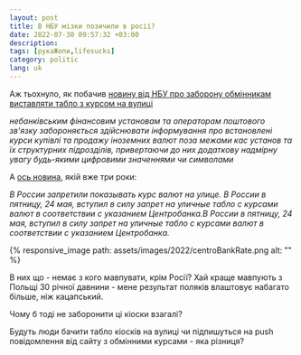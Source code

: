 ```yaml
---
layout: post
title: В НБУ мізки позичили в росії?
date: 2022-07-30 09:57:32 +03:00
description: 
tags: [рукаЖопи,lifesucks]
category: politic
lang: uk
---
```


Аж тьохнуло, як побачив [новину від НБУ про заборону обмінникам виставляти табло з курсом на вулиці](https://bank.gov.ua/ua/news/all/rozrobleno-poryadok-vidkrittya-ta-zakrittya-platijnih-rahunkiv-koristuvachiv)

_небанківським фінансовим установам та операторам поштового зв'язку забороняється здійснювати інформування про встановлені курси купівлі та продажу іноземних валют поза межами кас установ та їх структурних підрозділів, привертаючи до них додаткову надмірну увагу будь-якими цифровими значеннями чи символами_

А [ось новина](https://news.obozrevatel.com/economics/v-rossii-popali-pod-zapret-tablo-s-kursom-valyut-chto-proishodit.htm), якій вже три роки:

_В России запретили показывать курс валют на улице. В России в пятницу, 24 мая, вступил в силу запрет на уличные табло с курсами валют в соответствии с указанием Центробанка.В России в пятницу, 24 мая, вступил в силу запрет на уличные табло с курсами валют в соответствии с указанием Центробанка._

{% responsive_image path: assets/images/2022/centroBankRate.png alt: "" %}

В них що - немає з кого мавпувати, крім Росії? 
Хай краще мавпують з Польщі 30 річної давнини - мене результат поляків влаштовує набагато більше, ніж кацапський.

Чому б тоді не заборонити ці кіоски взагалі?

Будуть люди бачити табло кіосків на вулиці чи підпишуться на push повідомлення від сайту з обмінними курсами - яка різниця? 

